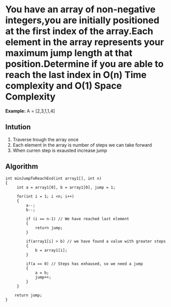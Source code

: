 # You have an array of non-negative integers,you are initially positioned at the first index of the array.Each element in the array represents your maximum jump length at that position.Determine if you are able to reach the last index in O(n) Time complexity and O(1) Space Complexity 

**Example:** A = [2,3,1,1,4]

## Intution
1. Traverse trough the array once
2. Each element in the array is number of steps we can take forward
3. When curren step is exausted increase jump

## Algorithm

```
int minJumpToReachEnd(int array1[], int n) 
{ 
     int a = array1[0], b = array1[0], jump = 1;
     
     for(int i = 1; i <n; i++)
     {
         a--;
         b--;
         
         if (i == n-1) // We have reached last element
         {
             return jump;
         }
         
         if(array1[i] > b) // we have found a value with greater steps
         {
             b = array1[i];
         }
         
         if(a == 0) // Steps has exhaused, so we need a jump
         {
             a = b;
             jump++;
         }
     }

    return jump; 
} 
```
